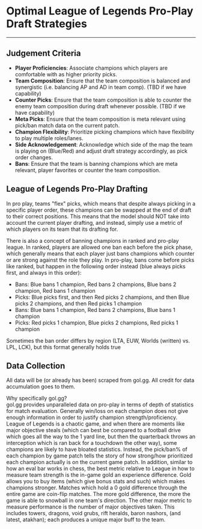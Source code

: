 # Optimal League of Legends Pro-Play Draft Strategies
_______
## Judgement Criteria
- **Player Proficiencies**: Associate champions which players are comfortable with as higher priority picks.
- **Team Composition**: Ensure that the team composition is balanced and synergistic (i.e. balancing AP and AD in team comp). (TBD if we have capability)
- **Counter Picks**: Ensure that the team composition is able to counter the enemy team composition during draft whenever possible. (TBD if we have capability)
- **Meta Picks**: Ensure that the team composition is meta relevant using pick/ban match data on the current patch.
- **Champion Flexibility**: Prioritize picking champions which have flexibility to play multiple roles/lanes.
- **Side Acknowledgement**: Acknowledge which side of the map the team is playing on (Blue/Red) and adjust draft strategy accordingly, as pick order changes.
- **Bans**: Ensure that the team is banning champions which are meta relevant, player favorites or counter the team composition.

## League of Legends Pro-Play Drafting
In pro play, teams "flex" picks, which means that despite always picking in a specific player order, these champions can be swapped at the end of draft to their correct positions. This means that the model should NOT take into account the current player drafting, and instead, simply use a metric of which players on its team that its drafting for.

There is also a concept of banning champions in ranked and pro-play league. In ranked, players are allowed one ban each before the pick phase, which generally means that each player just bans champions which counter or are strong against the role they play. In pro-play, bans come before picks like ranked, but happen in the following order instead (blue always picks first, and always in this order): 
- Bans: Blue bans 1 champion, Red bans 2 champions, Blue bans 2 champion, Red bans 1 champion
- Picks: Blue picks first, and then Red picks 2 champions, and then Blue picks 2 champions, and then Red picks 1 champion
- Bans: Blue bans 1 champion, Red bans 2 champions, Blue bans 1 champion
- Picks: Red picks 1 champion, Blue picks 2 champions, Red picks 1 champion

Sometimes the ban order differs by region (LTA, EUW, Worlds (written) vs. LPL, LCK), but this format generally holds true

## Data Collection
All data will be (or already has been) scraped from gol.gg. All credit for data accumulation goes to them.

Why specifically gol.gg?\
gol.gg provides unparalleled data on pro-play in terms of depth of statistics for match evaluation. Generally win/loss on each champion does not give enough information in order to justify champion strength/proficiency. League of Legends is a chaotic game, and when there are moments like major objective steals (which can best be compared to a football drive which goes all the way to the 1 yard line, but then the quarterback throws an interception which is ran back for a touchdown the other way), some champions are likely to have bloated statistics. Instead, the pick/ban% of each champion by game patch tells the story of how strong/how prioritized each champion actually is on the current game patch. 
In addition, similar to how an eval bar works in chess, the best metric relative to League in how to measure team strength is the in-game gold an experience difference. Gold allows you to buy items (which give bonus stats and such) which makes champions stronger. Matches which hold a 0 gold difference through the entire game are coin-flip matches. The more gold difference, the more the game is able to snowball in one team's direction. The other major metric to measure performance is the number of major objectives taken. This includes
towers, dragons, void grubs, rift heralds, baron nashors, (and latest, atakhan); each produces a unique major buff to the team.